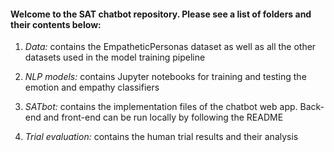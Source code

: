 #### Welcome to the SAT chatbot repository. Please see a list of folders and their contents below:

1. <i>Data:</i> contains the EmpatheticPersonas dataset as well as all the other datasets used in the model training pipeline

2. <i>NLP models:</i> contains Jupyter notebooks for training and testing the emotion and empathy classifiers

3. <i>SATbot:</i> contains the implementation files of the chatbot web app. Back-end and front-end can be run locally by following the README

4. <i>Trial evaluation:</i> contains the human trial results and their analysis
